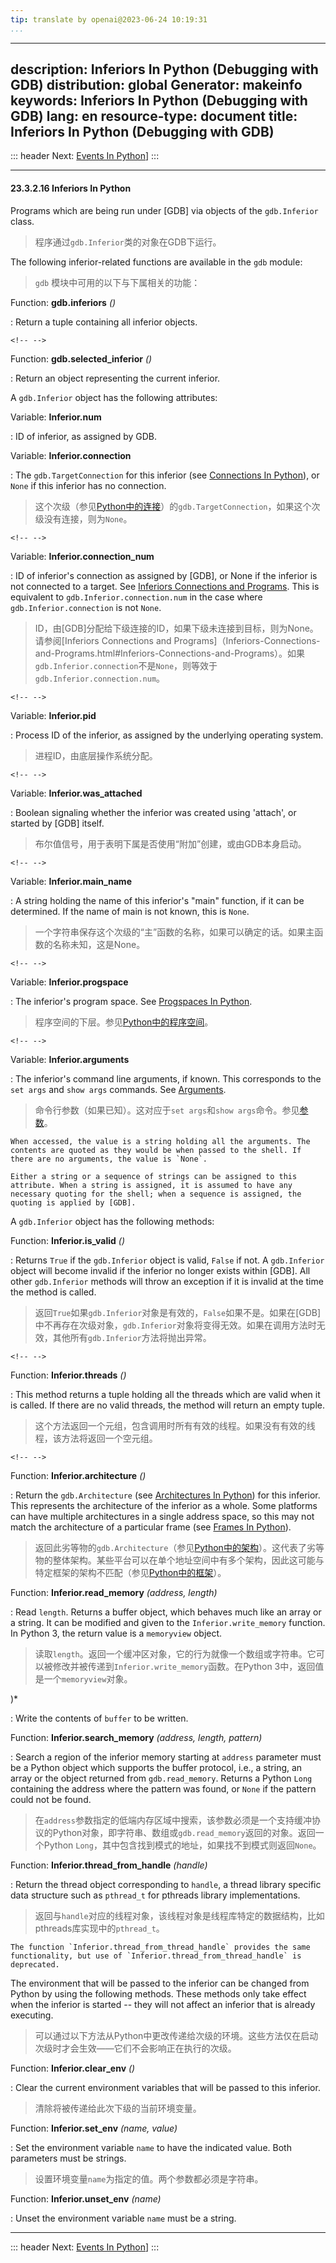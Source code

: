 ```yaml
---
tip: translate by openai@2023-06-24 10:19:31
...
```

---
description: Inferiors In Python (Debugging with GDB)
distribution: global
Generator: makeinfo
keywords: Inferiors In Python (Debugging with GDB)
lang: en
resource-type: document
title: Inferiors In Python (Debugging with GDB)
---
::: header
Next: [Events In Python](Events-In-Python.html#Events-In-Python)]
:::

---

#### 23.3.2.16 Inferiors In Python


Programs which are being run under [GDB] via objects of the `gdb.Inferior` class.

> 程序通过`gdb.Inferior`类的对象在GDB下运行。


The following inferior-related functions are available in the `gdb` module:

> `gdb` 模块中可用的以下与下属相关的功能：

Function: **gdb.inferiors** *()*

:   Return a tuple containing all inferior objects.

```
<!-- -->
```

Function: **gdb.selected_inferior** *()*

:   Return an object representing the current inferior.

A `gdb.Inferior` object has the following attributes:

Variable: **Inferior.num**

:   ID of inferior, as assigned by GDB.

Variable: **Inferior.connection**


:   The `gdb.TargetConnection` for this inferior (see [Connections In Python](Connections-In-Python.html#Connections-In-Python)), or `None` if this inferior has no connection.

> 这个次级（参见[Python中的连接](Connections-In-Python.html#Connections-In-Python)）的`gdb.TargetConnection`，如果这个次级没有连接，则为`None`。

```
<!-- -->
```

Variable: **Inferior.connection_num**


:   ID of inferior's connection as assigned by [GDB], or None if the inferior is not connected to a target. See [Inferiors Connections and Programs](Inferiors-Connections-and-Programs.html#Inferiors-Connections-and-Programs). This is equivalent to `gdb.Inferior.connection.num` in the case where `gdb.Inferior.connection` is not `None`.

> ID，由[GDB]分配给下级连接的ID，如果下级未连接到目标，则为None。请参阅[Inferiors Connections and Programs]（Inferiors-Connections-and-Programs.html#Inferiors-Connections-and-Programs）。如果`gdb.Inferior.connection`不是`None`，则等效于`gdb.Inferior.connection.num`。

```
<!-- -->
```

Variable: **Inferior.pid**


:   Process ID of the inferior, as assigned by the underlying operating system.

> 进程ID，由底层操作系统分配。

```
<!-- -->
```

Variable: **Inferior.was_attached**


:   Boolean signaling whether the inferior was created using 'attach', or started by [GDB] itself.

> 布尔值信号，用于表明下属是否使用“附加”创建，或由GDB本身启动。

```
<!-- -->
```

Variable: **Inferior.main_name**


:   A string holding the name of this inferior's "main" function, if it can be determined. If the name of main is not known, this is `None`.

> 一个字符串保存这个次级的“主”函数的名称，如果可以确定的话。如果主函数的名称未知，这是None。

```
<!-- -->
```

Variable: **Inferior.progspace**


:   The inferior's program space. See [Progspaces In Python](Progspaces-In-Python.html#Progspaces-In-Python).

> 程序空间的下层。参见[Python中的程序空间](Progspaces-In-Python.html#Progspaces-In-Python)。

```
<!-- -->
```

Variable: **Inferior.arguments**


:   The inferior's command line arguments, if known. This corresponds to the `set args` and `show args` commands. See [Arguments](Arguments.html#Arguments).

> 命令行参数（如果已知）。这对应于`set args`和`show args`命令。参见[参数](Arguments.html#Arguments)。

```
When accessed, the value is a string holding all the arguments. The contents are quoted as they would be when passed to the shell. If there are no arguments, the value is `None`.

Either a string or a sequence of strings can be assigned to this attribute. When a string is assigned, it is assumed to have any necessary quoting for the shell; when a sequence is assigned, the quoting is applied by [GDB].
```

A `gdb.Inferior` object has the following methods:

Function: **Inferior.is_valid** *()*


:   Returns `True` if the `gdb.Inferior` object is valid, `False` if not. A `gdb.Inferior` object will become invalid if the inferior no longer exists within [GDB]. All other `gdb.Inferior` methods will throw an exception if it is invalid at the time the method is called.

> 返回`True`如果`gdb.Inferior`对象是有效的，`False`如果不是。如果在[GDB]中不再存在次级对象，`gdb.Inferior`对象将变得无效。如果在调用方法时无效，其他所有`gdb.Inferior`方法将抛出异常。

```
<!-- -->
```

Function: **Inferior.threads** *()*


:   This method returns a tuple holding all the threads which are valid when it is called. If there are no valid threads, the method will return an empty tuple.

> 这个方法返回一个元组，包含调用时所有有效的线程。如果没有有效的线程，该方法将返回一个空元组。

```
<!-- -->
```

Function: **Inferior.architecture** *()*


:   Return the `gdb.Architecture` (see [Architectures In Python](Architectures-In-Python.html#Architectures-In-Python)) for this inferior. This represents the architecture of the inferior as a whole. Some platforms can have multiple architectures in a single address space, so this may not match the architecture of a particular frame (see [Frames In Python](Frames-In-Python.html#Frames-In-Python)).

> 返回此劣等物的`gdb.Architecture`（参见[Python中的架构](Architectures-In-Python.html#Architectures-In-Python)）。这代表了劣等物的整体架构。某些平台可以在单个地址空间中有多个架构，因此这可能与特定框架的架构不匹配（参见[Python中的框架](Frames-In-Python.html#Frames-In-Python)）。

Function: **Inferior.read_memory** *(address, length)*


:   Read `length`. Returns a buffer object, which behaves much like an array or a string. It can be modified and given to the `Inferior.write_memory` function. In Python 3, the return value is a `memoryview` object.

> 读取`length`。返回一个缓冲区对象，它的行为就像一个数组或字符串。它可以被修改并被传递到`Inferior.write_memory`函数。在Python 3中，返回值是一个`memoryview`对象。

)*

:   Write the contents of `buffer` to be written.

Function: **Inferior.search_memory** *(address, length, pattern)*


:   Search a region of the inferior memory starting at `address` parameter must be a Python object which supports the buffer protocol, i.e., a string, an array or the object returned from `gdb.read_memory`. Returns a Python `Long` containing the address where the pattern was found, or `None` if the pattern could not be found.

> 在`address`参数指定的低端内存区域中搜索，该参数必须是一个支持缓冲协议的Python对象，即字符串、数组或`gdb.read_memory`返回的对象。返回一个Python `Long`，其中包含找到模式的地址，如果找不到模式则返回`None`。

Function: **Inferior.thread_from_handle** *(handle)*


:   Return the thread object corresponding to `handle`, a thread library specific data structure such as `pthread_t` for pthreads library implementations.

> 返回与`handle`对应的线程对象，该线程对象是线程库特定的数据结构，比如pthreads库实现中的`pthread_t`。

```
The function `Inferior.thread_from_thread_handle` provides the same functionality, but use of `Inferior.thread_from_thread_handle` is deprecated.
```


The environment that will be passed to the inferior can be changed from Python by using the following methods. These methods only take effect when the inferior is started -- they will not affect an inferior that is already executing.

> 可以通过以下方法从Python中更改传递给次级的环境。这些方法仅在启动次级时才会生效——它们不会影响正在执行的次级。

Function: **Inferior.clear_env** *()*


:   Clear the current environment variables that will be passed to this inferior.

> 清除将被传递给此次下级的当前环境变量。

Function: **Inferior.set_env** *(name, value)*


:   Set the environment variable `name` to have the indicated value. Both parameters must be strings.

> 设置环境变量`name`为指定的值。两个参数都必须是字符串。

Function: **Inferior.unset_env** *(name)*

:   Unset the environment variable `name` must be a string.

---

::: header
Next: [Events In Python](Events-In-Python.html#Events-In-Python)]
:::
